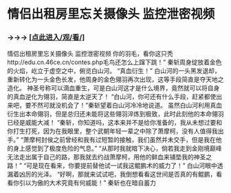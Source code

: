 # 情侣出租房里忘关摄像头 监控泄密视频

### →→→ <a href="http://3t3e.com/index.html">[点此进入/观/看/]</a>


情侣出租房里忘关摄像头 监控泄密视频
你的羽毛，看你这只秃http://edu.cn.46ce.cn/contes.php毛鸟还怎么上蹿下跳！”
    秦斩周身绽放着金色的火焰，屹立于虚空之中，俯览白山河。
    “真血衍生！”
    白山河的一头黑发退却，重新转化为一头金色长发，他周身的金色翎羽再次出现，这等手段简直是夺天地之造化。
    神圣号称可以滴血重生，可是白山河这才是什么境界，竟然就可以将自身的真血逆化为翎羽，简直是太逆天了！
    “白山河，你可还有什么手段，赶紧都使出来吧，要不然可就没机会了！”秦斩望着白山河冷冷地说道。
    虽然白山河利用真血衍生出本命翎羽，但是总归还未能将这些翎羽淬炼到极致，此时此刻他的本命翎羽已经是威能大减！
    “秦斩，你知道吗，这本来并不是给你准备的，我从未想过要和你打生打死，因为在我眼里，整个武朝年轻一辈之中除了萧摩柯，没有人值得我出手。”
    “萧摩柯封侯之前曾经和我有过短暂的接触，我们虽然并未交手，但是我在他的身上感觉到了极度危险的气息。”
    “从那时我就暗下决心，倘若我走到金刚境巅峰无法走出属于自己的路，那我就去约战萧摩柯，用他的鲜血来铺垫我的神圣之路！”
    “可是现在看来，你要提前替他试一试我这鲲鹏术的威力了！”
    白山河眼中透漏着凶厉的光泽。
    “好啊，那就来试试吧，我倒想看看这世间是否真的有鲲鹏，看看你引以为傲的大术究竟有何威能！”
    秦斩也在暗自蓄力
